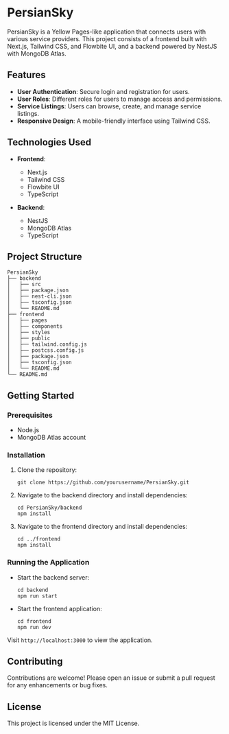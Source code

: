 # PersianSky

PersianSky is a Yellow Pages-like application that connects users with various service providers. This project consists of a frontend built with Next.js, Tailwind CSS, and Flowbite UI, and a backend powered by NestJS with MongoDB Atlas.

## Features

- **User Authentication**: Secure login and registration for users.
- **User Roles**: Different roles for users to manage access and permissions.
- **Service Listings**: Users can browse, create, and manage service listings.
- **Responsive Design**: A mobile-friendly interface using Tailwind CSS.

## Technologies Used

- **Frontend**:
  - Next.js
  - Tailwind CSS
  - Flowbite UI
  - TypeScript

- **Backend**:
  - NestJS
  - MongoDB Atlas
  - TypeScript

## Project Structure

```
PersianSky
├── backend
│   ├── src
│   ├── package.json
│   ├── nest-cli.json
│   ├── tsconfig.json
│   └── README.md
├── frontend
│   ├── pages
│   ├── components
│   ├── styles
│   ├── public
│   ├── tailwind.config.js
│   ├── postcss.config.js
│   ├── package.json
│   ├── tsconfig.json
│   └── README.md
└── README.md
```

## Getting Started

### Prerequisites

- Node.js
- MongoDB Atlas account

### Installation

1. Clone the repository:
   ```
   git clone https://github.com/yourusername/PersianSky.git
   ```

2. Navigate to the backend directory and install dependencies:
   ```
   cd PersianSky/backend
   npm install
   ```

3. Navigate to the frontend directory and install dependencies:
   ```
   cd ../frontend
   npm install
   ```

### Running the Application

- Start the backend server:
  ```
  cd backend
  npm run start
  ```

- Start the frontend application:
  ```
  cd frontend
  npm run dev
  ```

Visit `http://localhost:3000` to view the application.

## Contributing

Contributions are welcome! Please open an issue or submit a pull request for any enhancements or bug fixes.

## License

This project is licensed under the MIT License.